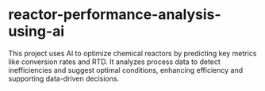 # reactor-performance-analysis-using-ai
This project uses AI to optimize chemical reactors by predicting key metrics like conversion rates and RTD. It analyzes process data to detect inefficiencies and suggest optimal conditions, enhancing efficiency and supporting data-driven decisions.
